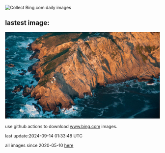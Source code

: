 ![Collect Bing.com daily images](https://github.com/counter2015/bing-daily-images/workflows/Collect%20Bing.com%20daily%20images/badge.svg)
## lastest image:
![](images/PointReyes.jpg)

use github actions to download www.bing.com images.

last update:2024-09-14 01:33:48 UTC

all images since 2020-05-10 [here](https://github.com/counter2015/bing-daily-images/tree/master/images) 
